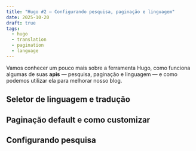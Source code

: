 ```yaml
---
title: "Hugo #2 — Configurando pesquisa, paginação e linguagem"
date: 2025-10-20
draft: true
tags:
  - hugo
  - translation
  - pagination
  - language
---
```


Vamos conhecer um pouco mais sobre a ferramenta Hugo,  como funciona algumas  de suas **apis** —  pesquisa, paginação e linguagem  —   e como podemos utilizar ela para melhorar nosso blog.

## Seletor de linguagem e tradução


## Paginação default e como customizar


## Configurando pesquisa



